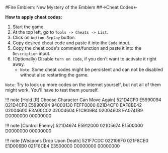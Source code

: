 #Fire Emblem: New Mystery of the Emblem
##->Cheat Codes<-

**How to apply cheat codes:**
1. Start the game.
2. At the top left, go to `Tools -> Cheats -> List`.
3. Click on `Action Replay` button.
4. Copy desired cheat code and paste it into the `Code` input.
5. Copy the cheat code's comment/function and paste it into the `Description` input.
6. (Optionally) Disable `turn on code`, if you don't want to activate it right away.
	- `Note`: Some cheat codes might be persistent and can not be disabled without also restarting the game.

`Note`: Try to look up more codes on the internet yourself, but not all of them might work. You'll have to test them yourself.

!!! note [Hold [R] Choose Character Can Move Again]
	521D4CF0 E5990094
	021D4CF0 E5990094
	94000130 FEFF0000
	021D4CF0 EAF8BE42
	02004600 E3A00C02
	02004604 E1C909B4
	02004608 EA0741B9
	D0000000 00000000

!!! note [Control Enemy]
	521D4674 E5912000
	021D5674 E1500000
	D0000000 00000000

!!! note [Weapons Drop Upon Death]
	521F7CDC 022106F0
	021F8CE0 E1D006B0
	021F8CE4 E3500000
	D0000000 00000000
